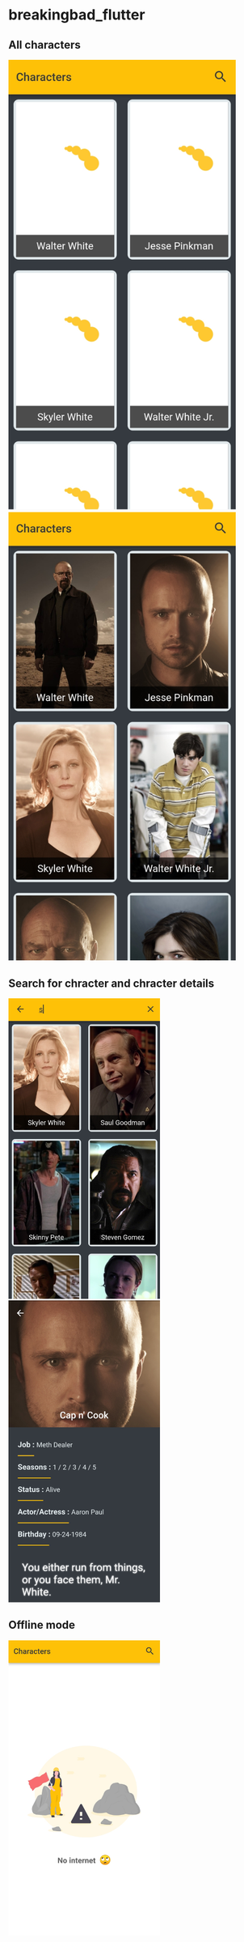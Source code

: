 # breakingbad_flutter


## All characters
<img src="screenshots/first.jpg" width = "450"> <img src="screenshots/second.jpg" width = "450">
## Search for chracter and chracter details
<img src="screenshots/third.jpg" width = "300"> <img src="screenshots/fourth.jpg" width = "300"> 
## Offline mode
<img src="screenshots/fifth.jpg" width = "300"> 
